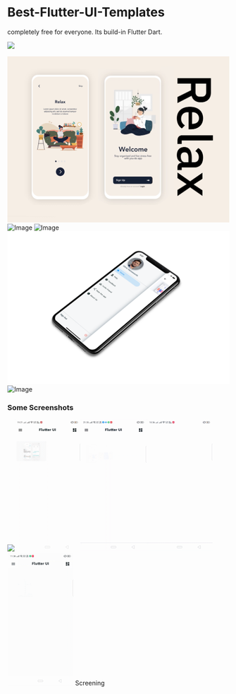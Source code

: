# Best-Flutter-UI-Templates

completely free for everyone. Its build-in Flutter Dart.

<a href="https://www.buymeacoffee.com/mitesh"><img src="https://cdn.buymeacoffee.com/buttons/v2/default-yellow.png" height="60"></a>

![Image](best_flutter_ui_templates/assets/introduction_animation/introduction_animation.png)
![Image](best_flutter_ui_templates/assets/hotel/hotel_booking.png)
![Image](best_flutter_ui_templates/assets/fitness_app/fitness_app.png)
![Image](assets/custom_drawer.png)
![Image](best_flutter_ui_templates/assets/design_course/design_course.png)

### Some Screenshots

<img src="assets/introduction_animation.gif" height="300em"><img src="assets/hotel_booking.gif" height="300em"><img src="assets/custom_drawer.gif" height="300em"><img src="assets/fitness_app.gif" height="300em" /> <img src="assets/design_course.gif" height="300em" />
Screening 